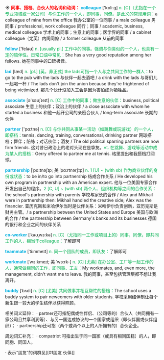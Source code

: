 ☀ <font color="red">**同事、搭档、合伙人的名词和动词：**</font>
<font color="sky blue">**colleague**</font> ['kɒli:ɡ] 
<font color="#00b050">n. [C]（尤指在一个专业领域或一家公司）与你工作的一个人，即同事，同僚。是此义的常规用词：</font>a colleague of mine from the office 我办公室的一位同事 / a male colleague 男同事 / professional, work colleague 同行；同事 / academic, business, medical colleague 学术上的同事；生意上的同事；医学界的同事 / a cabinet colleague（尤英）内阁同僚 / a former colleague 从前的同事

<font color="sky blue">**fellow**</font> ['feləʊ] 
<font color="#00b050">n. [usually pl.] 工作中的同事。强调与你类似的一个人，也具有一定的陪伴性。日常口语中常见：</font>She has a very good reputation among her fellows. 她在同事中的口碑极佳。
           
<font color="sky blue">**lad**</font> [læd]
<font color="#00b050">n. [pl.] [英，非正式] the lads可指一个人与之共同工作的一群人：</font>to go to the pub with the lads 与伙伴一起去酒吧 / a drink with the lads 与哥们儿一起喝一杯 / The lads don't join the union because they're frightened of being victimized. 那几个伙计没加入工会是因为害怕成为牺牲品。

<font color="sky blue">**associate**</font> [ə'səʊʃɪeɪt] 
<font color="#00b050">n. [C] 工作中的同事；做生意的伙伴：</font>business, political associate 生意上的伙伴；政治上的伙伴 / a close associate with whom he started a business 和他一起开公司的亲密合伙人 / long-term associate 长期的伙伴

<font color="sky blue">**partner**</font> ['pɑːtnə] 
<font color="#00b050">n. [C] 与你共同从事某一活动（如跳舞或玩游戏）的一个人，即搭档：</font>tennis, dancing, training, conversational, drinking partner 网球搭档；舞伴；陪练；对话伙伴；酒友 / The old political sparring partners are now firm friends. 这对昔日政治上的老对头现在是挚友。<font color="#00b050">vt. 在跳舞、游戏等活动中成为某人的搭档：</font>Gerry offered to partner me at tennis. 格里提出和我搭档打网球。
                       
<font color="sky blue">**partnership**</font> [ˈpɑ:tnəʃɪp; 美 ˈpɑ:rtnərʃɪp]
<font color="#00b050">n. 1 [U] ~ (with sb) 作为商业伙伴的身份或状态：</font>to be in/to go into partnership 结成合作关系 / He developed his own program in partnership with an American expert. 他与一位美国专家合作开发出自己的程序。<font color="#00b050">2 [C, U] ~ (with sb) 两个人、组织机构等之间的合作关系：</font>the school's partnership with parents 学校与家长的合作 / Alex and Mikhail were in partnership then: Mikhail handled the creative side; Alex was the financier. 亚历克斯和米哈伊尔当时是伙伴关系：米哈伊尔负责创新，亚历克斯是财务主管。/ a partnership between the United States and Europe 美国与欧洲的合作 / the partnership between Germany's banks and its businesses 德国的银行和企业之间的伙伴关系

<font color="sky blue">**co-worker**</font> [ˈkəʊˌwɜ:kə]
<font color="#00b050">n. [C]（尤指同一工作或项目上的）同事，同僚，即共同工作的人，相当于colleague：</font>了解即可

<font color="sky blue">**teammate**</font> [ˈti:mmeɪt]
<font color="#00b050">n. 同一个团队的成员，即队友：</font>了解即可          
           
<font color="sky blue">**workmate**</font> [ˈwɜ:kmeɪt; 美 ˈwɜ:rk-]
<font color="#00b050">n. [C] [尤英] 在办公室、工厂等一起工作的人，通常做相同的工作，即同事、工友：</font>My workmates, and, even more, the management, didn't want me to leave. 我的同事，甚至包括管理层都不想让我离开。

<font color="sky blue">**buddy**</font> [ˈbʌdi]
<font color="#00b050">n. [C] [尤美] 共同做事并相互帮忙的搭档：</font>The school uses a buddy system to pair newcomers with older students. 学校采用结伴制让每个新生跟一较大的学生结伴以获得照顾。

相关词义延伸：
· partner还可指配偶或性伴侣、（公司等的）合伙人（共同拥有一家公司且共享利润等）、与另一国达成协议的一个国家或组织（即伙伴国或伙伴组织）；
· partnership还可指（两个或两个以上的人所拥有的）合伙企业。

周边词汇补充：
· compatriot 可指出生于同一国家（或具有相同国籍）的人，即同胞、同国人。

· 表示“朋友”的词群见[[01朋友 伙伴]]

